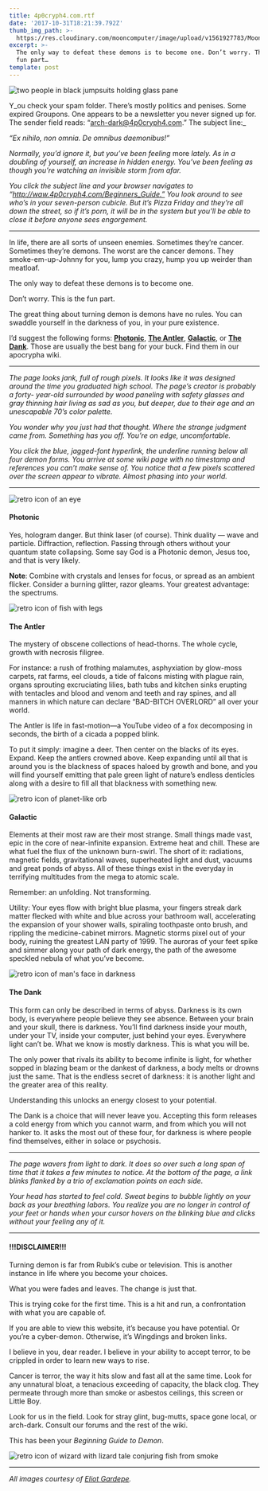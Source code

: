 ```yaml
---
title: 4p0cryph4.com.rtf
date: '2017-10-31T18:21:39.792Z'
thumb_img_path: >-
  https://res.cloudinary.com/mooncomputer/image/upload/v1561927783/Moon%20Computer%20Blog/RTF/4p0cryph4/4p0cryph4-1.png
excerpt: >-
  The only way to defeat these demons is to become one. Don’t worry. This is the
  fun part…
template: post
---
```

![two people in black jumpsuits holding glass pane](https://res.cloudinary.com/mooncomputer/image/upload/v1561927783/Moon%20Computer%20Blog/RTF/4p0cryph4/4p0cryph4-1.png "4p0cryph4.com")

Y_ou check your spam folder. There’s mostly politics and penises. Some expired Groupons. One appears to be a newsletter you never signed up for. The sender field reads: “arch-dark@4p0cryph4.com.” The subject line:_

_“Ex nihilo, non omnia. De omnibus daemonibus!”_

_Normally, you’d ignore it, but you’ve been feeling_ more _lately. As in a doubling of yourself, an increase in hidden energy. You’ve been feeling as though you’re watching an invisible storm from afar._

_You click the subject line and your browser navigates to “http://waw.4p0cryph4.com/Beginners_Guide.” You look around to see who’s in your seven-person cubicle. But it’s Pizza Friday and they’re all down the street, so if it’s porn, it will be in the system but you’ll be able to close it before anyone sees engorgement._

- - -

In life, there are all sorts of unseen enemies. Sometimes they’re cancer. Sometimes they’re demons. The worst are the cancer demons. They smoke-em-up-Johnny for you, lump you crazy, hump you up weirder than meatloaf.

The only way to defeat these demons is to become one.

Don’t worry. This is the fun part.

The great thing about turning demon is demons have no rules. You can swaddle yourself in the darkness of you, in your pure existence.

I’d suggest the following forms: [**Photonic**](#ad90), [**The Antler**](#2965), [**Galactic**](#54a7), or [**The Dank**](#12fb). Those are usually the best bang for your buck. Find them in our apocrypha wiki.

- - -

_The page looks jank, full of rough pixels. It looks like it was designed around the time you graduated high school. The page’s creator is probably a forty- year-old surrounded by wood paneling with safety glasses and gray thinning hair living as sad as you, but deeper, due to their age and an unescapable 70’s color palette._

_You wonder why you just had that thought. Where the strange judgment came from. Something has you off. You’re on edge, uncomfortable._

_You click the blue, jagged-font hyperlink, the underline running below all four demon forms. You arrive at some wiki page with no timestamp and references you can’t make sense of. You notice that a few pixels scattered over the screen appear to vibrate. Almost phasing into your world._

- - -

![retro icon of an eye](https://res.cloudinary.com/mooncomputer/image/upload/v1561927785/Moon%20Computer%20Blog/RTF/4p0cryph4/4p0cryph4-photonic.png "Photonic Icon")

#### Photonic

Yes, hologram danger. But think laser (of course). Think duality — wave and particle. Diffraction, reflection. Passing through others without your quantum state collapsing. Some say God is a Photonic demon, Jesus too, and that is very likely.

**Note**: Combine with crystals and lenses for focus, or spread as an ambient flicker. Consider a burning glitter, razor gleams. Your greatest advantage: the spectrums.

![retro icon of fish with legs](https://res.cloudinary.com/mooncomputer/image/upload/v1561927784/Moon%20Computer%20Blog/RTF/4p0cryph4/4p0cryph4-antler.png "The Antler Icon")

#### The Antler

The mystery of obscene collections of head-thorns. The whole cycle, growth with necrosis filigree.

For instance: a rush of frothing malamutes, asphyxiation by glow-moss carpets, rat farms, eel clouds, a tide of falcons misting with plague rain, organs sprouting excruciating lilies, bath tubs and kitchen sinks erupting with tentacles and blood and venom and teeth and ray spines, and all manners in which nature can declare “BAD-BITCH OVERLORD” all over your world.

The Antler is life in fast-motion—a YouTube video of a fox decomposing in seconds, the birth of a cicada a popped blink.

To put it simply: imagine a deer. Then center on the blacks of its eyes. Expand. Keep the antlers crowned above. Keep expanding until all that is around you is the blackness of spaces haloed by growth and bone, and you will find yourself emitting that pale green light of nature’s endless denticles along with a desire to fill all that blackness with something new.

![retro icon of planet-like orb](https://res.cloudinary.com/mooncomputer/image/upload/v1561927784/Moon%20Computer%20Blog/RTF/4p0cryph4/4p0cryph4-galactic.png "Galactic Icon")

#### Galactic

Elements at their most raw are their most strange. Small things made vast, epic in the core of near-infinite expansion. Extreme heat and chill. These are what fuel the flux of the unknown burn-swirl. The short of it: radiations, magnetic fields, gravitational waves, superheated light and dust, vacuums and great ponds of abyss. All of these things exist in the everyday in terrifying multitudes from the mega to atomic scale.

Remember: an unfolding. Not transforming.

Utility: Your eyes flow with bright blue plasma, your fingers streak dark matter flecked with white and blue across your bathroom wall, accelerating the expansion of your shower walls, spiraling toothpaste onto brush, and rippling the medicine-cabinet mirrors. Magnetic storms pixel out of your body, ruining the greatest LAN party of 1999. The auroras of your feet spike and simmer along your path of dark energy, the path of the awesome speckled nebula of what you’ve become.

![retro icon of man's face in darkness](https://res.cloudinary.com/mooncomputer/image/upload/v1561927784/Moon%20Computer%20Blog/RTF/4p0cryph4/4p0cryph4-dank.png "The Dank Icon")

#### The Dank

This form can only be described in terms of abyss. Darkness is its own body, is everywhere people believe they see absence. Between your brain and your skull, there is darkness. You’ll find darkness inside your mouth, under your TV, inside your computer, just behind your eyes. Everywhere light can’t be. What we know is mostly darkness. This is what you will be.

The only power that rivals its ability to become infinite is light, for whether sopped in blazing beam or the dankest of darkness, a body melts or drowns just the same. That is the endless secret of darkness: it is another light and the greater area of this reality.

Understanding this unlocks an energy closest to your potential.

The Dank is a choice that will never leave you. Accepting this form releases a cold energy from which you cannot warm, and from which you will not hanker to. It asks the most out of these four, for darkness is where people find themselves, either in solace or psychosis.

- - -

_The page wavers from light to dark. It does so over such a long span of time that it takes a few minutes to notice. At the bottom of the page, a link blinks flanked by a trio of exclamation points on each side._

_Your head has started to feel cold. Sweat begins to bubble lightly on your back as your breathing labors. You realize you are no longer in control of your feet or hands when your cursor hovers on the blinking blue and clicks without your feeling any of it._

- - -

#### !!!DISCLAIMER!!!

Turning demon is far from Rubik’s cube or television. This is another instance in life where you become your choices.

What you were fades and leaves. The change is just that.

This is trying coke for the first time. This is a hit and run, a confrontation with what you are capable of.

If you are able to view this website, it’s because you have potential. Or you’re a cyber-demon. Otherwise, it’s Wingdings and broken links.

I believe in you, dear reader. I believe in your ability to accept terror, to be crippled in order to learn new ways to rise.

Cancer is terror, the way it hits slow and fast all at the same time. Look for any unnatural bloat, a tenacious exceeding of capacity, the black clog. They permeate through more than smoke or asbestos ceilings, this screen or Little Boy.

Look for us in the field. Look for stray glint, bug-mutts, space gone local, or arch-dark. Consult our forums and the rest of the wiki.

This has been your _Beginning Guide to Demon_.

![retro icon of wizard with lizard tale conjuring fish from smoke](https://res.cloudinary.com/mooncomputer/image/upload/v1561927784/Moon%20Computer%20Blog/RTF/4p0cryph4/4p0cryph4-end.png "4p0cryph4.com End")

- - -

_All images courtesy of_ [_Eliot Gardepe_](https://egardepe.itch.io/hypercard)_._
